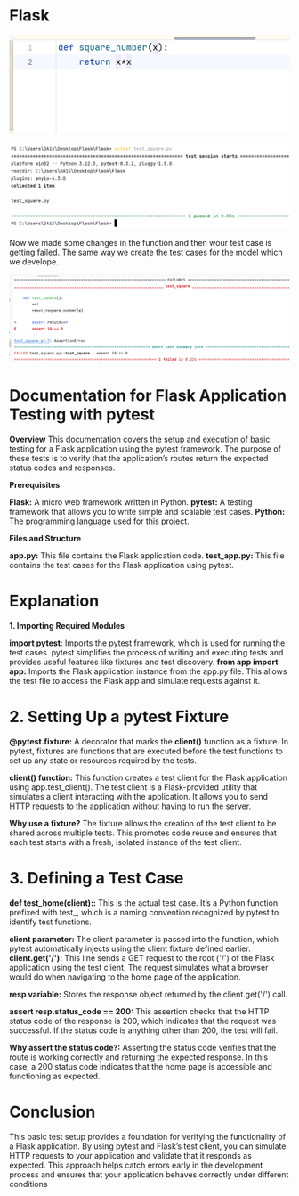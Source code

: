 # Flask
 
![img.png](img.png)

![img_1.png](img_1.png)

Now we made some changes in the function and then wour test case is getting failed. The same way we create
the test cases for the model which we develope.

![img_2.png](img_2.png)

# Documentation for Flask Application Testing with pytest

**Overview**
This documentation covers the setup and execution of basic testing for a Flask application 
using the pytest framework. The purpose of these tests is to verify that the application’s routes return the expected status codes and responses.

**Prerequisites**

**Flask:** A micro web framework written in Python.
**pytest:** A testing framework that allows you to write simple and scalable test cases.
**Python:** The programming language used for this project.

**Files and Structure**

**app.py:** This file contains the Flask application code.
**test_app.py:** This file contains the test cases for the Flask application using pytest.

# Explanation
**1. Importing Required Modules**

**import pytest**: Imports the pytest framework, which is used for running the test cases. 
                   pytest simplifies the process of writing and executing tests and provides useful features like fixtures and test discovery.
**from app import app:** Imports the Flask application instance from the app.py file. 
                        This allows the test file to access the Flask app and simulate requests against it.


# 2. Setting Up a pytest Fixture

**@pytest.fixture:** A decorator that marks the **client()** function as a fixture. In pytest, fixtures are functions that are executed before the test functions to set up any state or resources required by the tests.

**client() function:** This function creates a test client for the Flask application using app.test_client(). The test client is a Flask-provided utility that simulates a client interacting with the application. It allows you to send HTTP requests to the application without having to run the server.

**Why use a fixture?** 
The fixture allows the creation of the test client to be shared across multiple tests. This promotes code reuse and ensures that each test starts with a fresh, 
isolated instance of the test client.

# 3. Defining a Test Case

**def test_home(client)::** This is the actual test case. It’s a Python function prefixed with test_, which is a naming convention recognized by pytest to identify test functions.

**client parameter:** The client parameter is passed into the function, which pytest automatically injects using the client fixture defined earlier.
**client.get('/'):** This line sends a GET request to the root ('/') of the Flask application using the test client. The request simulates what a browser would do when navigating to the home page of the application.

**resp variable:** Stores the response object returned by the client.get('/') call.

**assert resp.status_code == 200:** This assertion checks that the HTTP status code of the response is 200, which indicates that the request was successful. If the status code is anything other than 200, the test will fail.

**Why assert the status code?:** 
 Asserting the status code verifies that the route is working correctly and returning the expected response. In this case, a 200 status code indicates that the home page is accessible and functioning as expected.

# Conclusion
This basic test setup provides a foundation for verifying the functionality of a Flask 
application. By using pytest and Flask’s test client, you can simulate HTTP requests
to your application and validate that it responds as expected. This approach helps
catch errors early in the development process and ensures that your application behaves
correctly under different conditions
